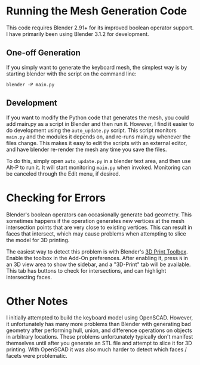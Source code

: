 # Running the Mesh Generation Code

This code requires Blender 2.91+ for its improved boolean operator support.
I have primarily been using Blender 3.1.2 for development.

## One-off Generation

If you simply want to generate the keyboard mesh, the simplest way is
by starting blender with the script on the command line:

```
blender -P main.py
```
## Development

If you want to modify the Python code that generates the mesh, you could add
main.py as a script in Blender and then run it.  However, I find it easier to
do development using the `auto_update.py` script.  This script monitors
`main.py` and the modules it depends on, and re-runs main.py whenever the files
change.  This makes it easy to edit the scripts with an external editor, and
have blender re-render the mesh any time you save the files.

To do this, simply open `auto_update.py` in a blender text area, and then use
Alt-P to run it.  It will start monitoring `main.py` when invoked.  Monitoring
can be canceled through the Edit menu, if desired.

# Checking for Errors

Blender's boolean operators can occasionally generate bad geometry.  This
sometimes happens if the operation generates new vertices at the mesh
intersection points that are very close to existing vertices.  This can result
in faces that intersect, which may cause problems when attempting to slice the
model for 3D printing.

The easiest way to detect this problem is with Blender's
[3D Print Toolbox](https://docs.blender.org/manual/en/latest/addons/mesh/3d_print_toolbox.html).
Enable the toolbox in the Add-On preferences.  After enabling it, press `N` in
an 3D view area to show the sidebar, and a "3D-Print" tab will be available.
This tab has buttons to check for intersections, and can highlight intersecting
faces.

# Other Notes

I initially attempted to build the keyboard model using OpenSCAD.  However, it
unfortunately has many more problems than Blender with generating bad geometry
after performing hull, union, and difference operations on objects in arbitrary
locations.  These problems unfortunately typically don't manifest themselves
until after you generate an STL file and attempt to slice it for 3D printing.
With OpenSCAD it was also much harder to detect which faces / facets were
problematic.
